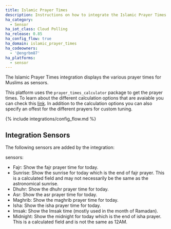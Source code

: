 ```yaml
---
title: Islamic Prayer Times
description: Instructions on how to integrate the Islamic Prayer Times integration within Home Assistant.
ha_category:
  - Sensor
ha_iot_class: Cloud Polling
ha_release: 0.85
ha_config_flow: true
ha_domain: islamic_prayer_times
ha_codeowners:
  - '@engrbm87'
ha_platforms:
  - sensor
---
```


The Islamic Prayer Times integration displays the various prayer times for Muslims as sensors.

This platform uses the `prayer_times_calculator` package to get the prayer times. To learn about the different calculation options that are avaiable you can check this [link](https://aladhan.com/prayer-times-api#GetTimings).
In addition to the calculation options you can also specify an offest for the different prayers for custom tuning.

{% include integrations/config_flow.md %}

## Integration Sensors

The following sensors are added by the integration:

sensors:
  - Fajr: Show the fajr prayer time for today.
  - Sunrise: Show the sunrise for today which is the end of fajr prayer. This is a calculated field and may not necessarily be the same as the astronomical sunrise.
  - Dhuhr: Show the dhuhr prayer time for today.
  - Asr: Show the asr prayer time for today.
  - Maghrib: Show the maghrib prayer time for today.
  - Isha: Show the isha prayer time for today.
  - Imsak: Show the Imsak time (mostly used in the month of Ramadan).
  - Midnight: Show the midnight for today which is the end of isha prayer. This is a calculated field and is not the same as 12AM.
